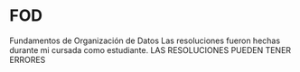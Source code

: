 # FOD
Fundamentos de Organización de Datos
Las resoluciones fueron hechas durante mi cursada como estudiante. LAS RESOLUCIONES PUEDEN TENER ERRORES
